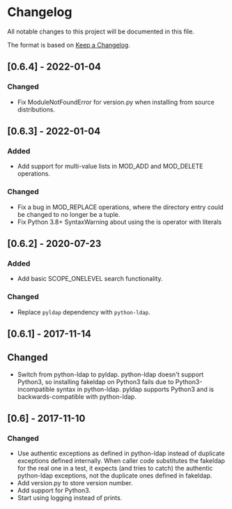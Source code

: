 # Changelog
All notable changes to this project will be documented in this file.

The format is based on [Keep a Changelog](http://keepachangelog.com/en/1.0.0/).

## [0.6.4] - 2022-01-04
### Changed
- Fix ModuleNotFoundError for version.py when installing from source
  distributions.

## [0.6.3] - 2022-01-04
### Added
- Add support for multi-value lists in MOD_ADD and MOD_DELETE operations.

### Changed
- Fix a bug in MOD_REPLACE operations, where the directory entry could
  be changed to no longer be a tuple.
- Fix Python 3.8+ SyntaxWarning about using the is operator with literals

## [0.6.2] - 2020-07-23
### Added
- Add basic SCOPE_ONELEVEL search functionality.

### Changed
- Replace `pyldap` dependency with `python-ldap`.

## [0.6.1] - 2017-11-14
## Changed
- Switch from python-ldap to pyldap. python-ldap doesn't support Python3, so
  installing fakeldap on Python3 fails due to Python3-incompatible syntax in
  python-ldap. pyldap supports Python3 and is backwards-compatible with
  python-ldap.

## [0.6] - 2017-11-10
### Changed
- Use authentic exceptions as defined in python-ldap instead of duplicate
  exceptions defined internally. When caller code substitutes the fakeldap
  for the real one in a test, it expects (and tries to catch) the authentic
  python-ldap exceptions, not the duplicate ones defined in fakeldap.
- Add version.py to store version number.
- Add support for Python3.
- Start using logging instead of prints.
